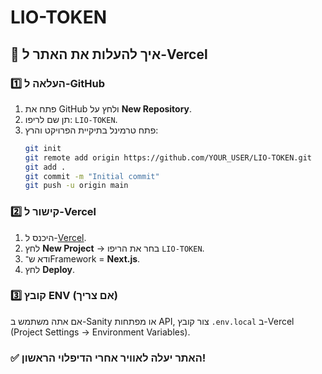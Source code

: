 # LIO-TOKEN

## 🚀 איך להעלות את האתר ל-Vercel

### 1️⃣ העלאה ל-GitHub
1. פתח את GitHub ולחץ על **New Repository**.
2. תן שם לריפו: `LIO-TOKEN`.
3. פתח טרמינל בתיקיית הפרויקט והרץ:
   ```bash
   git init
   git remote add origin https://github.com/YOUR_USER/LIO-TOKEN.git
   git add .
   git commit -m "Initial commit"
   git push -u origin main
   ```

### 2️⃣ קישור ל-Vercel
1. היכנס ל-[Vercel](https://vercel.com/dashboard).
2. לחץ **New Project** → בחר את הריפו `LIO-TOKEN`.
3. ודא ש־Framework = **Next.js**.
4. לחץ **Deploy**.

### 3️⃣ קובץ ENV (אם צריך)
אם אתה משתמש ב-Sanity או מפתחות API, צור קובץ `.env.local` ב-Vercel (Project Settings → Environment Variables).

### ✅ האתר יעלה לאוויר אחרי הדיפלוי הראשון!

